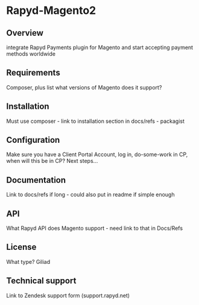 # Rapyd-Magento2

## Overview
integrate Rapyd Payments plugin for Magento and start accepting payment methods worldwide

## Requirements
Composer, plus list what versions of Magento does it support?

## Installation 
Must use composer - link to installation section in docs/refs - packagist 

## Configuration
Make sure you have a Client Portal Account, log in, do-some-work in CP, when will this be in CP? Next steps... 

## Documentation
Link to docs/refs if long - could also put in readme if simple enough 

## API
What Rapyd API does Magento support - need link to that in Docs/Refs 

## License
What type?
Giliad 

## Technical support
Link to Zendesk support form (support.rapyd.net) 
